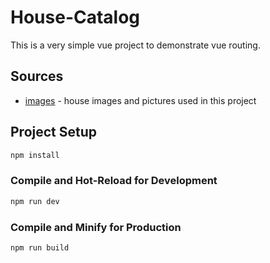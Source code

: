 # House-Catalog

This is a very simple vue project to demonstrate vue routing.

## Sources
 - [images](https://www.pexels.com) - house images and pictures used in this project


## Project Setup

```sh
npm install
```

### Compile and Hot-Reload for Development

```sh
npm run dev
```

### Compile and Minify for Production

```sh
npm run build
```

